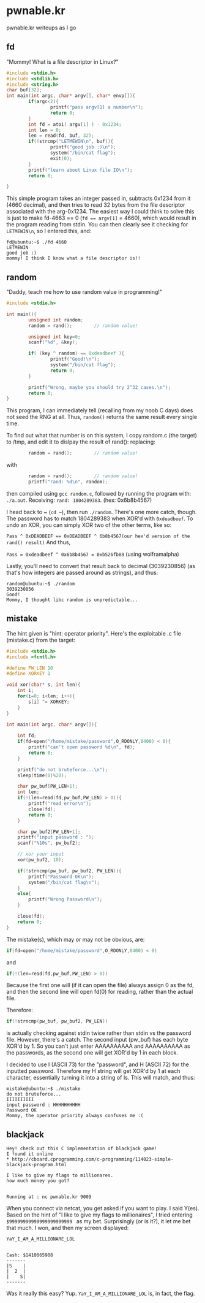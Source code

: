 # pwnable.kr
pwnable.kr writeups as I go

## fd
"Mommy! What is a file descriptor in Linux?" 
```c
#include <stdio.h>
#include <stdlib.h>
#include <string.h>
char buf[32];
int main(int argc, char* argv[], char* envp[]){
        if(argc<2){
                printf("pass argv[1] a number\n");
                return 0;
        }
        int fd = atoi( argv[1] ) - 0x1234;
        int len = 0;
        len = read(fd, buf, 32);
        if(!strcmp("LETMEWIN\n", buf)){
                printf("good job :)\n");
                system("/bin/cat flag");
                exit(0);
        }
        printf("learn about Linux file IO\n");
        return 0;

}
```

This simple program takes an integer passed in, subtracts 0x1234 from it (4660 decimal), and then tries to read 32 bytes from the file descriptor associated with the arg-0x1234. The easiest way I could think to solve this is just to make fd-4663 == 0 (`fd == argv[1]` = 4660), which would result in the program reading from stdin. You can then clearly see it checking for `LETMEWIN\n`, so I entered this, and: 

```shell
fd@ubuntu:~$ ./fd 4660
LETMEWIN
good job :)
mommy! I think I know what a file descriptor is!!

```


## random
"Daddy, teach me how to use random value in programming!"
```c
#include <stdio.h>

int main(){
        unsigned int random;
        random = rand();        // random value!

        unsigned int key=0;
        scanf("%d", &key);

        if( (key ^ random) == 0xdeadbeef ){
                printf("Good!\n");
                system("/bin/cat flag");
                return 0;
        }

        printf("Wrong, maybe you should try 2^32 cases.\n");
        return 0;
}

```
This program, I can immediately tell (recalling from my noob C days) does not seed the RNG at all. Thus, `random()` returns the same result every single time. 

To find out what that number is on this system, I copy random.c (the target) to /tmp, and edit it to dislpay the result of rand(): 
replacing:
```c
        random = rand();        // random value!
```

with
```c
        random = rand();        // random value!
        printf("rand: %d\n", random);
```
 then compiled using `gcc random.c`, followed by running the program with: `./a.out`. Receiving: `rand: 1804289383`. (hex: 0x6b8b4567)
 
 I head back to ~ (`cd ~`), then run `./random`. 
 There's one more catch, though. The password has to match 1804289383 when XOR'd with `0xdeadbeef`. To undo an XOR, you can simply XOR two of the other terms, like so:
 
 `Pass ^ 0xDEADBEEF == 0xDEADBEEF ^ 6b8b4567(our hex'd version of the rand() result)`
 And thus,
 
 `Pass = 0xdeadbeef ^ 0x6b8b4567 = 0xb526fb88` (using wolframalpha)
 
 Lastly, you'll need to convert that result back to decimal (3039230856) (as that's how integers are passed around as strings), and thus:
 ```shell
 random@ubuntu:~$ ./random
3039230856
Good!
Mommy, I thought libc random is unpredictable...

 ```
 


## mistake
The hint given is "hint: operator priority". Here's the exploitable .c file (mistake.c) from the target:

```c
#include <stdio.h>
#include <fcntl.h>

#define PW_LEN 10
#define XORKEY 1

void xor(char* s, int len){
	int i;
	for(i=0; i<len; i++){
		s[i] ^= XORKEY;
	}
}

int main(int argc, char* argv[]){
	
	int fd;
	if(fd=open("/home/mistake/password",O_RDONLY,0400) < 0){
		printf("can't open password %d\n", fd);
		return 0;
	}

	printf("do not bruteforce...\n");
	sleep(time(0)%20);

	char pw_buf[PW_LEN+1];
	int len;
	if(!(len=read(fd,pw_buf,PW_LEN) > 0)){
		printf("read error\n");
		close(fd);
		return 0;		
	}

	char pw_buf2[PW_LEN+1];
	printf("input password : ");
	scanf("%10s", pw_buf2);

	// xor your input
	xor(pw_buf2, 10);

	if(!strncmp(pw_buf, pw_buf2, PW_LEN)){
		printf("Password OK\n");
		system("/bin/cat flag\n");
	}
	else{
		printf("Wrong Password\n");
	}

	close(fd);
	return 0;
}
```

The mistake(s), which may or may not be obvious, are:
```c 
if(fd=open("/home/mistake/password",O_RDONLY,0400) < 0)
``` 
and
```c 
if(!(len=read(fd,pw_buf,PW_LEN) > 0))
```

Because the first one will (if it can open the file) always assign 0 as the fd, and then the second line will open fd(0) for reading, rather than the actual file. 

Therefore:
```c 
if(!strncmp(pw_buf, pw_buf2, PW_LEN))
```
is actually checking against stdin twice rather than stdin vs the password file. However, there's a catch.
The second input (pw_buf) has each byte XOR'd by 1. So you can't just enter AAAAAAAAAA and AAAAAAAAAA as the passwords, as the second one will get XOR'd by 1 in each block.

I decided to use I (ASCII 73) for the "password", and H (ASCII 72) for the inputted password. Therefore my H string will get XOR'd by 1 at each character, essentially turning it into a string of Is. This will match, and thus:

```
mistake@ubuntu:~$ ./mistake
do not bruteforce...
IIIIIIIIII
input password : HHHHHHHHHH
Password OK
Mommy, the operator priority always confuses me :(
```

## blackjack
```
Hey! check out this C implementation of blackjack game!
I found it online
* http://cboard.cprogramming.com/c-programming/114023-simple-blackjack-program.html

I like to give my flags to millionares.
how much money you got?


Running at : nc pwnable.kr 9009
```
When you connect via netcat, you get asked if you want to play. I said Y(es). 
Based on the hint of "I like to give my flags to millionaires", I tried entering `$99999999999999999999999 ` as my bet. Surprisingly (or is it?), it let me bet that much. I won, and then my screen displayed:

```shell
YaY_I_AM_A_MILLIONARE_LOL


Cash: $1410065908
-------
|S    |
|  2  |
|    S|
-------
```
Was it really this easy? Yup. `YaY_I_AM_A_MILLIONARE_LOL` is, in fact, the flag.	

